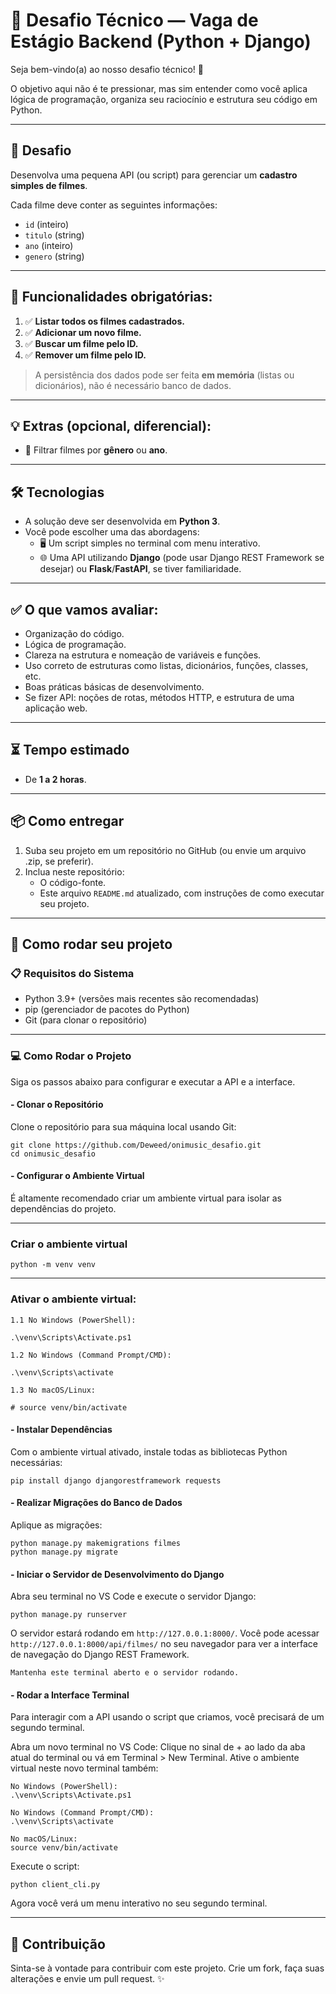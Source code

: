 # 🐍 Desafio Técnico — Vaga de Estágio Backend (Python + Django)

Seja bem-vindo(a) ao nosso desafio técnico! 🎯

O objetivo aqui não é te pressionar, mas sim entender como você aplica lógica de programação, organiza seu raciocínio e estrutura seu código em Python.

---

## 🚀 Desafio

Desenvolva uma pequena API (ou script) para gerenciar um **cadastro simples de filmes**.

Cada filme deve conter as seguintes informações:

- `id` (inteiro)
- `titulo` (string)
- `ano` (inteiro)
- `genero` (string)

---

## 🎯 Funcionalidades obrigatórias:

1. ✅ **Listar todos os filmes cadastrados.**
2. ✅ **Adicionar um novo filme.**
3. ✅ **Buscar um filme pelo ID.**
4. ✅ **Remover um filme pelo ID.**

> A persistência dos dados pode ser feita **em memória** (listas ou dicionários), não é necessário banco de dados.

---

## 💡 Extras (opcional, diferencial):

- 🔎 Filtrar filmes por **gênero** ou **ano**.

---

## 🛠️ Tecnologias

- A solução deve ser desenvolvida em **Python 3**.
- Você pode escolher uma das abordagens:
  - 🖥️ Um script simples no terminal com menu interativo.
  - 🌐 Uma API utilizando **Django** (pode usar Django REST Framework se desejar) ou **Flask**/**FastAPI**, se tiver familiaridade.

---

## ✅ O que vamos avaliar:

- Organização do código.
- Lógica de programação.
- Clareza na estrutura e nomeação de variáveis e funções.
- Uso correto de estruturas como listas, dicionários, funções, classes, etc.
- Boas práticas básicas de desenvolvimento.
- Se fizer API: noções de rotas, métodos HTTP, e estrutura de uma aplicação web.

---

## ⏳ Tempo estimado

- De **1 a 2 horas**.

---

## 📦 Como entregar

1. Suba seu projeto em um repositório no GitHub (ou envie um arquivo .zip, se preferir).
2. Inclua neste repositório:
   - O código-fonte.
   - Este arquivo `README.md` atualizado, com instruções de como executar seu projeto.

---

## 🚀 Como rodar seu projeto

### 📋 Requisitos do Sistema

- Python 3.9+ (versões mais recentes são recomendadas)
- pip (gerenciador de pacotes do Python)
- Git (para clonar o repositório)

---

### 💻 Como Rodar o Projeto
Siga os passos abaixo para configurar e executar a API e a interface.

#### - Clonar o Repositório
Clone o repositório para sua máquina local usando Git:

```
git clone https://github.com/Deweed/onimusic_desafio.git
cd onimusic_desafio
```

#### - Configurar o Ambiente Virtual
É altamente recomendado criar um ambiente virtual para isolar as dependências do projeto.

---

### Criar o ambiente virtual
```
python -m venv venv
```

---

### Ativar o ambiente virtual:
```
1.1 No Windows (PowerShell):

.\venv\Scripts\Activate.ps1

1.2 No Windows (Command Prompt/CMD):

.\venv\Scripts\activate

1.3 No macOS/Linux:

# source venv/bin/activate
```

#### - Instalar Dependências
Com o ambiente virtual ativado, instale todas as bibliotecas Python necessárias:

```
pip install django djangorestframework requests
```

#### - Realizar Migrações do Banco de Dados

Aplique as migrações:
```
python manage.py makemigrations filmes
python manage.py migrate
```

#### - Iniciar o Servidor de Desenvolvimento do Django
Abra seu terminal no VS Code e execute o servidor Django:

```
python manage.py runserver
```
O servidor estará rodando em `http://127.0.0.1:8000/`. Você pode acessar `http://127.0.0.1:8000/api/filmes/` 
no seu navegador para ver a interface de navegação do Django REST Framework.

`Mantenha este terminal aberto e o servidor rodando.`

#### - Rodar a Interface Terminal
Para interagir com a API usando o script que criamos, você precisará de um segundo terminal.

Abra um novo terminal no VS Code: 
Clique no sinal de + ao lado da aba atual do terminal ou vá em Terminal > New Terminal.
Ative o ambiente virtual neste novo terminal também:
```
No Windows (PowerShell):
.\venv\Scripts\Activate.ps1

No Windows (Command Prompt/CMD):
.\venv\Scripts\activate

No macOS/Linux:
source venv/bin/activate
```

Execute o script:

```
python client_cli.py
```

Agora você verá um menu interativo no seu segundo terminal.

---

## 🤝 Contribuição
Sinta-se à vontade para contribuir com este projeto. Crie um fork, faça suas alterações e envie um pull request.
✨
